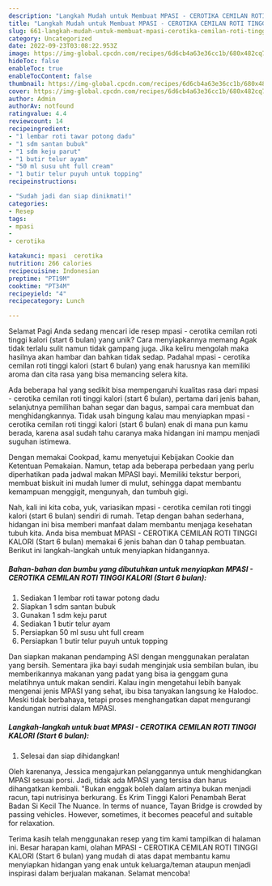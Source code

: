 ```yaml
---
description: "Langkah Mudah untuk Membuat MPASI - CEROTIKA CEMILAN ROTI TINGGI KALORI (Start 6 bulan) yang Lezat Sekali, Lezat"
title: "Langkah Mudah untuk Membuat MPASI - CEROTIKA CEMILAN ROTI TINGGI KALORI (Start 6 bulan) yang Lezat Sekali, Lezat"
slug: 661-langkah-mudah-untuk-membuat-mpasi-cerotika-cemilan-roti-tinggi-kalori-start-6-bulan-yang-lezat-sekali-lezat
category: Uncategorized
date: 2022-09-23T03:08:22.953Z
image: https://img-global.cpcdn.com/recipes/6d6cb4a63e36cc1b/680x482cq70/mpasi-cerotika-cemilan-roti-tinggi-kalori-start-6-bulan-foto-resep-utama.jpg
hideToc: false
enableToc: true
enableTocContent: false
thumbnail: https://img-global.cpcdn.com/recipes/6d6cb4a63e36cc1b/680x482cq70/mpasi-cerotika-cemilan-roti-tinggi-kalori-start-6-bulan-foto-resep-utama.jpg
cover: https://img-global.cpcdn.com/recipes/6d6cb4a63e36cc1b/680x482cq70/mpasi-cerotika-cemilan-roti-tinggi-kalori-start-6-bulan-foto-resep-utama.jpg
author: Admin
authorAv: notfound
ratingvalue: 4.4
reviewcount: 14
recipeingredient:
- "1 lembar roti tawar potong dadu"
- "1 sdm santan bubuk"
- "1 sdm keju parut"
- "1 butir telur ayam"
- "50 ml susu uht full cream"
- "1 butir telur puyuh untuk topping"
recipeinstructions:

- "Sudah jadi dan siap dinikmati!"
categories:
- Resep
tags:
- mpasi
- 
- cerotika

katakunci: mpasi  cerotika 
nutrition: 266 calories
recipecuisine: Indonesian
preptime: "PT19M"
cooktime: "PT34M"
recipeyield: "4"
recipecategory: Lunch

---
```



Selamat Pagi Anda sedang mencari ide resep mpasi - cerotika cemilan roti tinggi kalori (start 6 bulan) yang unik? Cara menyiapkannya memang Agak tidak terlalu sulit namun tidak gampang juga. Jika keliru mengolah maka hasilnya akan hambar dan bahkan tidak sedap. Padahal mpasi - cerotika cemilan roti tinggi kalori (start 6 bulan) yang enak harusnya kan memiliki aroma dan cita rasa yang bisa memancing selera kita.


Ada beberapa hal yang sedikit bisa mempengaruhi kualitas rasa dari mpasi - cerotika cemilan roti tinggi kalori (start 6 bulan), pertama dari jenis bahan, selanjutnya pemilihan bahan segar dan bagus, sampai cara membuat dan menghidangkannya. Tidak usah bingung kalau mau menyiapkan mpasi - cerotika cemilan roti tinggi kalori (start 6 bulan) enak di mana pun kamu berada, karena asal sudah tahu caranya maka hidangan ini mampu menjadi suguhan istimewa.

Dengan memakai Cookpad, kamu menyetujui Kebijakan Cookie dan Ketentuan Pemakaian. Namun, tetap ada beberapa perbedaan yang perlu diperhatikan pada jadwal makan MPASI bayi. Memiliki tekstur berpori, membuat biskuit ini mudah lumer di mulut, sehingga dapat membantu kemampuan menggigit, mengunyah, dan tumbuh gigi.


Nah, kali ini kita coba, yuk, variasikan mpasi - cerotika cemilan roti tinggi kalori (start 6 bulan) sendiri di rumah. Tetap dengan bahan sederhana, hidangan ini bisa memberi manfaat dalam membantu menjaga kesehatan tubuh kita. Anda bisa membuat MPASI - CEROTIKA CEMILAN ROTI TINGGI KALORI (Start 6 bulan) memakai 6 jenis bahan dan 0 tahap pembuatan. Berikut ini langkah-langkah untuk menyiapkan hidangannya.

<!--inarticleads1-->

##### Bahan-bahan dan bumbu yang dibutuhkan untuk menyiapkan MPASI - CEROTIKA CEMILAN ROTI TINGGI KALORI (Start 6 bulan):

1. Sediakan 1 lembar roti tawar potong dadu
1. Siapkan 1 sdm santan bubuk
1. Gunakan 1 sdm keju parut
1. Sediakan 1 butir telur ayam
1. Persiapkan 50 ml susu uht full cream
1. Persiapkan 1 butir telur puyuh untuk topping


Dan siapkan makanan pendamping ASI dengan menggunakan peralatan yang bersih. Sementara jika bayi sudah menginjak usia sembilan bulan, ibu memberikannya makanan yang padat yang bisa ia genggam guna melatihnya untuk makan sendiri. Kalau ingin mengetahui lebih banyak mengenai jenis MPASI yang sehat, ibu bisa tanyakan langsung ke Halodoc. Meski tidak berbahaya, tetapi proses menghangatkan dapat mengurangi kandungan nutrisi dalam MPASI. 

<!--inarticleads2-->

##### Langkah-langkah untuk buat MPASI - CEROTIKA CEMILAN ROTI TINGGI KALORI (Start 6 bulan):


1. Selesai dan siap dihidangkan!

Oleh karenanya, Jessica mengajurkan pelanggannya untuk menghidangkan MPASI sesuai porsi. Jadi, tidak ada MPASI yang tersisa dan harus dihangatkan kembali. &#34;Bukan enggak boleh dalam artinya bukan menjadi racun, tapi nutrisinya berkurang. Es Krim Tinggi Kalori Penambah Berat Badan Si Kecil The Nuance. In terms of nuance, Tayan Bridge is crowded by passing vehicles. However, sometimes, it becomes peaceful and suitable for relaxation. 

Terima kasih telah menggunakan resep yang tim kami tampilkan di halaman ini. Besar harapan kami, olahan MPASI - CEROTIKA CEMILAN ROTI TINGGI KALORI (Start 6 bulan) yang mudah di atas dapat membantu kamu menyiapkan hidangan yang enak untuk keluarga/teman ataupun menjadi inspirasi dalam berjualan makanan. Selamat mencoba!

